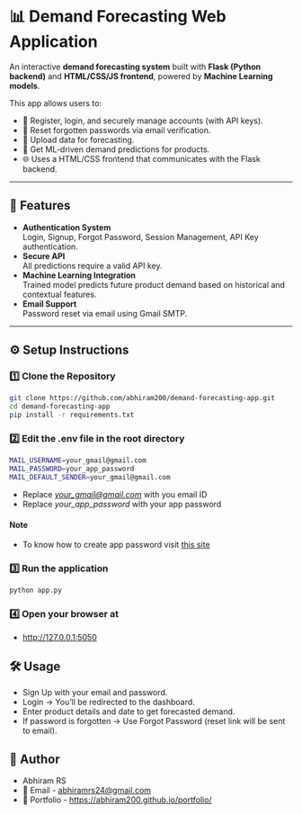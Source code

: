 # 📊 Demand Forecasting Web Application

An interactive **demand forecasting system** built with **Flask (Python backend)** and **HTML/CSS/JS frontend**, powered by **Machine Learning models**.  

This app allows users to:
- 🔑 Register, login, and securely manage accounts (with API keys).
- 📧 Reset forgotten passwords via email verification.
- 📂 Upload data for forecasting.
- 🔮 Get ML-driven demand predictions for products.
- 🌐 Uses a HTML/CSS frontend that communicates with the Flask backend.

---

## 🚀 Features
- **Authentication System**  
  Login, Signup, Forgot Password, Session Management, API Key authentication.  
- **Secure API**  
  All predictions require a valid API key.  
- **Machine Learning Integration**  
  Trained model predicts future product demand based on historical and contextual features.  
- **Email Support**  
  Password reset via email using Gmail SMTP.  

---

## ⚙️ Setup Instructions

### 1️⃣ Clone the Repository
```bash
git clone https://github.com/abhiram200/demand-forecasting-app.git
cd demand-forecasting-app
pip install -r requirements.txt
```

### 2️⃣ Edit the .env file in the root directory
```bash
MAIL_USERNAME=your_gmail@gmail.com
MAIL_PASSWORD=your_app_password
MAIL_DEFAULT_SENDER=your_gmail@gmail.com
```
- Replace *your_gmail@gmail.com* with you email ID
- Replace *your_app_password* with your app password

#### Note
- To know how to create app password visit [this site](https://support.google.com/accounts/answer/185833?hl=en)

### 3️⃣ Run the application
```bash
python app.py
```

### 4️⃣ Open your browser at
- http://127.0.0.1:5050

## 🛠️ Usage
- Sign Up with your email and password.
- Login → You’ll be redirected to the dashboard.
- Enter product details and date to get forecasted demand.
- If password is forgotten → Use Forgot Password (reset link will be sent to email).

## 👤 Author
- Abhiram RS
- 📧 Email - abhiramrs24@gmail.com
- 💼 Portfolio - https://abhiram200.github.io/portfolio/
